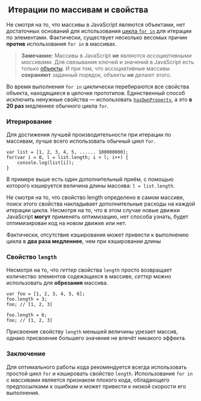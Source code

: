 ## ﻿﻿ Итерации по массивам и свойства

Не смотря на то, что массивы в JavaScript являются объектами, нет достаточных оснований для использования [цикла `for in`](#object.forinloop) для итерации по элементами. Фактически, существует несколько весомых причин **против** использования `for in` в массивах.

> **Замечание:** Массивы в JavaScript **не** являются *ассоциативными массивами*. Для связывания ключей и значений в JavaScript есть только [объекты](#object.general). И при том, что ассоциативные массивы **сохраняют** заданный порядок, объекты **не** делают этого.

Во время выполнения `for in` циклически перебираются все свойства объекта, находящиеся в цепочке прототипов. Единственный способ исключить ненужные свойства — использовать [`hasOwnProperty`](#object.hasownproperty), а это **в 20 раз** медленнее обычного цикла `for`.

### Итерирование

Для достижения лучшей производительности при итерации по массивам, лучше всего использовать обычный цикл `for`.

    var list = [1, 2, 3, 4, 5, ...... 100000000];
    for(var i = 0, l = list.length; i < l; i++) {
        console.log(list[i]);
    }

В примере выше есть один дополнительный приём, с помощью которого кэшируется величина длины массива: `l = list.length`.

Не смотря на то, что свойство length определено в самом массиве, поиск этого свойства накладывает дополнительные расходы на каждой итерации цикла. Несмотря на то, что в этом случае новые движки JavaScript **могут** применять оптимизацию, нет способа узнать, будет оптимизирован код на новом движке или нет.

Фактически, отсутствие кэширования может привести к выполнению цикла в **два раза медленнее**, чем при кэшировании длины

### Свойство `length`

Несмотря на то, что *геттер* свойства `length` просто возвращает количество элементов содежащихся в массиве, *сеттер* можно использовать для **обрезания** массива.

    var foo = [1, 2, 3, 4, 5, 6];
    foo.length = 3;
    foo; // [1, 2, 3]

    foo.length = 6;
    foo; // [1, 2, 3]

Присвоение свойству `length` меньшей величины урезает массив, однако присвоение большего значения не влечёт никакого эффекта.

### Заключение

Для оптимального работы кода рекомендуется всегда использовать простой цикл `for` и кэшировать свойство `length`. Использование `for in` с массивами является признаком плохого кода, обладающего предпосылками к ошибкам и может привести к низкой скорости его выполнения.


